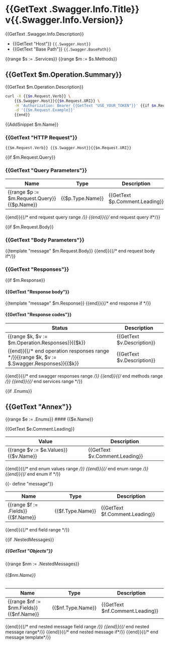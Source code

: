 # {{GetText .Swagger.Info.Title}} v{{.Swagger.Info.Version}}

{{GetText .Swagger.Info.Description}}  
* {{GetText "Host"}} `{{.Swagger.Host}}`  
* {{GetText "Base Path"}} `{{.Swagger.BasePath}}`  

{{range $s := .Services}}
{{range $m := $s.Methods}}

## {{GetText $m.Operation.Summary}}

{{GetText $m.Operation.Description}}

```sh
curl -X {{$m.Request.Verb}} \
	{{$.Swagger.Host}}{{$m.Request.URI}} \
	-H 'Authorization: Bearer {{GetText "USE_YOUR_TOKEN"}}' {{if $m.Request.Example}}\
	-d '{{$m.Request.Example}}'
	{{end}}
```

{{AddSnippet $m.Name}}

### {{GetText "HTTP Request"}}

`{{$m.Request.Verb}} {{$.Swagger.Host}}{{$m.Request.URI}}`

{{if $m.Request.Query}}

### {{GetText "Query Parameters"}}

Name | Type | Description
---- | ---- | -----------
{{range $p := $m.Request.Query}}{{$p.Name}} | {{$p.Type.Name}} |{{GetText $p.Comment.Leading}}
{{end}}{{/* end request query range */}}
{{end}}{{/* end request query if*/}}

{{if $m.Request.Body}}
### {{GetText "Body Parameters"}}
{{template "message" $m.Request.Body}}
{{end}}{{/* end request body if*/}}

### {{GetText "Responses"}}

{{if $m.Response}}
#### {{GetText "Response body"}}
{{template "message" $m.Response}}
{{end}}{{/* end response if */}}

<!-- TODO: add example -->

#### {{GetText "Response codes"}}
Status | Description
------ | -----------
{{range $k, $v := $m.Operation.Responses}}{{$k}} | {{GetText $v.Description}}
{{end}}{{/* end operation responses range */}}{{range $k, $v := $.Swagger.Responses}}{{$k}} | {{GetText $v.Description}}
{{end}}{{/* end swagger responses range */}}
{{end}}{{/* end methods range */}}
{{end}}{{/* end services range */}}

{{if .Enums}}
## {{GetText "Annex"}}

{{range $e := .Enums}}
#### {{$e.Name}}

{{GetText $e.Comment.Leading}}

Value | Description
----- | -----------
{{range $v := $e.Values}}{{$v.Name}} | {{GetText $v.Comment.Leading}}
{{end}}{{/* end enum values range */}}
{{end}}{{/* end enum range */}}
{{end}}{{/* end enum if */}}

{{- define "message"}}

Name | Type | Description
---- | ---- | -----------
{{range $f := .Fields}}{{$f.Name}} | {{$f.Type.Name}} | {{GetText $f.Comment.Leading}}
{{end}}{{/* end field range */}}

{{if .NestedMessages}}
##### {{GetText "Objects"}}

{{range $nm := .NestedMessages}}
###### {{$nm.Name}}

Name | Type | Description
---- | ---- | -----------
{{range $nf := $nm.Fields}}{{$nf.Name}} | {{$nf.Type.Name}} | {{GetText $nf.Comment.Leading}}
{{end}}{{/* end nested message field range */}}
{{end}}{{/* end nested message range*/}}
{{end}}{{/* end nested message if*/}}
{{end}}{{/* end message template*/}}
